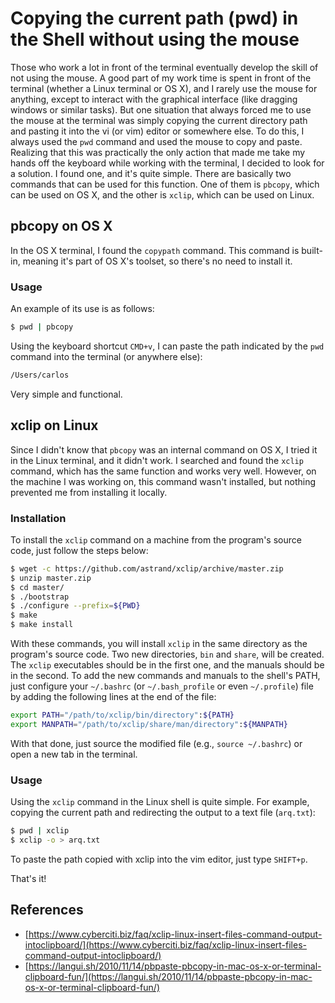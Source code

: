 # Copying the current path (pwd) in the Shell without using the mouse

Those who work a lot in front of the terminal eventually develop the skill of not using the mouse. A good part of my work time is spent in front of the terminal (whether a Linux terminal or OS X), and I rarely use the mouse for anything, except to interact with the graphical interface (like dragging windows or similar tasks). But one situation that always forced me to use the mouse at the terminal was simply copying the current directory path and pasting it into the vi (or vim) editor or somewhere else. To do this, I always used the `pwd` command and used the mouse to copy and paste. Realizing that this was practically the only action that made me take my hands off the keyboard while working with the terminal, I decided to look for a solution. I found one, and it's quite simple. There are basically two commands that can be used for this function. One of them is `pbcopy`, which can be used on OS X, and the other is `xclip`, which can be used on Linux.

## pbcopy on OS X

In the OS X terminal, I found the `copypath` command. This command is built-in, meaning it's part of OS X's toolset, so there's no need to install it.

### Usage

An example of its use is as follows:

```bash
$ pwd | pbcopy
```

Using the keyboard shortcut `CMD+v`, I can paste the path indicated by the `pwd` command into the terminal (or anywhere else):

```bash
/Users/carlos
```

Very simple and functional.

## xclip on Linux

Since I didn't know that `pbcopy` was an internal command on OS X, I tried it in the Linux terminal, and it didn't work. I searched and found the `xclip` command, which has the same function and works very well. However, on the machine I was working on, this command wasn't installed, but nothing prevented me from installing it locally.

### Installation

To install the `xclip` command on a machine from the program's source code, just follow the steps below:

```bash
$ wget -c https://github.com/astrand/xclip/archive/master.zip
$ unzip master.zip
$ cd master/
$ ./bootstrap
$ ./configure --prefix=${PWD}
$ make
$ make install
```

With these commands, you will install `xclip` in the same directory as the program's source code. Two new directories, `bin` and `share`, will be created. The `xclip` executables should be in the first one, and the manuals should be in the second. To add the new commands and manuals to the shell's PATH, just configure your `~/.bashrc` (or `~/.bash_profile` or even `~/.profile`) file by adding the following lines at the end of the file:

```bash
export PATH="/path/to/xclip/bin/directory":${PATH}
export MANPATH="/path/to/xclip/share/man/directory":${MANPATH}
```

With that done, just source the modified file (e.g., `source ~/.bashrc`) or open a new tab in the terminal.

### Usage

Using the `xclip` command in the Linux shell is quite simple. For example, copying the current path and redirecting the output to a text file (`arq.txt`):

```bash
$ pwd | xclip
$ xclip -o > arq.txt
```

To paste the path copied with xclip into the vim editor, just type `SHIFT+p`.

That's it!

## References

* [https://www.cyberciti.biz/faq/xclip-linux-insert-files-command-output-intoclipboard/](https://www.cyberciti.biz/faq/xclip-linux-insert-files-command-output-intoclipboard/)
* [https://langui.sh/2010/11/14/pbpaste-pbcopy-in-mac-os-x-or-terminal-clipboard-fun/](https://langui.sh/2010/11/14/pbpaste-pbcopy-in-mac-os-x-or-terminal-clipboard-fun/)
